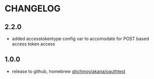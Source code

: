 # CHANGELOG

## 2.2.0

* added accesstokentype config var to accomodate for POST based access token access

## 1.0.0

* release to github, homebrew [ghchinoy/akana/oauthtest](https://github.com/ghchinoy/homebrew-akana)
